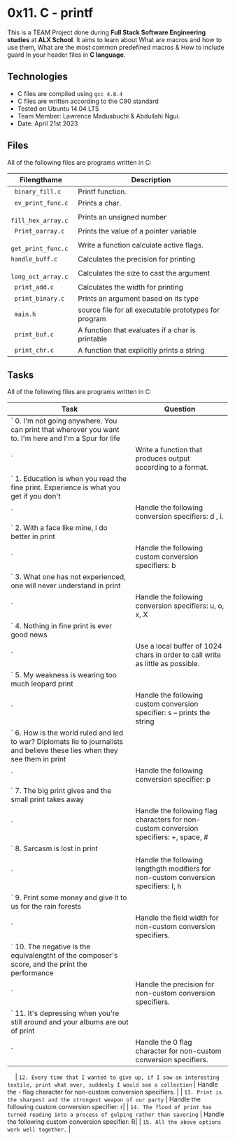 # 0x11. C - printf


This is a TEAM Project done during **Full Stack Software Engineering studies** at **ALX School**. It aims to learn about What are macros and how to use them, What are the most common predefined macros & How to include guard in your header files in **C language**.

## Technologies
* C files are compiled using `gcc 4.8.4`
* C files are written according to the C90 standard
* Tested on Ubuntu 14.04 LTS
* Team Member: Lawrence Maduabuchi & Abdullahi Ngui.
* Date: April 21st 2023




## Files
All of the following files are programs written in C:

| Filengthame | Description |
| -------- | ----------- |
| ` binary_fill.c` | Printf function.|
| ` ev_print_func.c` | Prints a char.|
| ` fill_hex_array.c` | Prints an unsigned number|
| ` Print_oarray.c` | Prints the value of a pointer variable|
| ` get_print_func.c` | Write a function calculate active flags.|
| ` handle_buff.c ` | Calculates the precision for printing |
| ` long_oct_array.c` | Calculates the size to cast the argument |
| ` print_add.c` | Calculates the width for printing |
| ` print_binary.c` | Prints an argument based on its type |
| ` main.h` | source file for all executable prototypes for program|
| ` print_buf.c` | A function that evaluates if a char is printable|
| ` print_chr.c` | A function that explicitly prints a string |


## Tasks
All of the following files are programs written in C:

| Task | Question |
| -------- | ----------- |
| ` 0. I'm not going anywhere. You can print that wherever you want to. I'm here and I'm a Spur for life
` | Write a function that produces output according to a format.|
| ` 1. Education is when you read the fine print. Experience is what you get if you don't
` | Handle the following conversion specifiers: d , i.|
| ` 2. With a face like mine, I do better in print
` | Handle the following custom conversion specifiers: b|
| ` 3. What one has not experienced, one will never understand in print
` | Handle the following conversion specifiers: u, o, x, X|
| ` 4. Nothing in fine print is ever good news
` | Use a local buffer of 1024 chars in order to call write as little as possible. |
| ` 5. My weakness is wearing too much leopard print
` | Handle the following custom conversion specifier: s – prints the string|
| ` 6. How is the world ruled and led to war? Diplomats lie to journalists and believe these lies when they see them in print
` | Handle the following conversion specifier: p|
| ` 7. The big print gives and the small print takes away
` | Handle the following flag characters for non-custom conversion specifiers: +, space, #|
| ` 8. Sarcasm is lost in print
` | Handle the following lengthgth modifiers for non-custom conversion specifiers: I, h|
| ` 9. Print some money and give it to us for the rain forests
` | Handle the field width for non-custom conversion specifiers.|
| ` 10. The negative is the equivalengtht of the composer's score, and the print the performance
` | Handle the precision for non-custom conversion specifiers.|
| ` 11. It's depressing when you're still around and your albums are out of print
` | Handle the 0 flag character for non-custom conversion specifiers.|
 
| ` 12. Every time that I wanted to give up, if I saw an interesting textile, print what ever, suddenly I would see a collection
` | Handle the - flag character for non-custom conversion specifiers. |
| ` 13. Print is the sharpest and the strongest weapon of our party
` | Handle the following custom conversion specifier: r|
| ` 14. The flood of print has turned reading into a process of gulping rather than savoring
` | Handle the following custom conversion specifier: R|
| ` 15. All the above options work well together. ` | 
